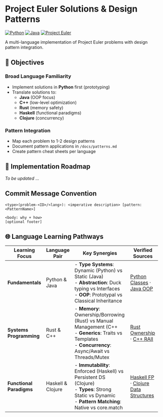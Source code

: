 # Project Euler Solutions & Design Patterns

[![Python](https://img.shields.io/badge/Python-3.13%2B-blue)](https://python.org)
[![Java](https://img.shields.io/badge/Java-17%2BunsureofVersion-orange)](https://java.com)
[![Project Euler](https://img.shields.io/badge/Project_Euler-Problems-blueviolet)](https://projecteuler.net)

A multi-language implementation of Project Euler problems with design pattern integration. 

## 🎯 Objectives

### Broad Language Familiarity
- Implement solutions in **Python** first (prototyping)
- Translate solutions to:
  - **Java** (OOP focus)
  - **C++** (low-level optimization)
  - **Rust** (memory safety)
  - **Haskell** (functional paradigms)
  - **Clojure** (concurrency)

### Pattern Integration
- Map each problem to 1-2 design patterns
- Document pattern applications in `/docs/patterns.md`
- Create pattern cheat sheets per language

## 📌 Implementation Roadmap

*To be updated* ...

## Commit Message Convention
````
<type>(problem-<ID>/<lang>): <imperative description> [pattern: <PatternName>]

<body: why + how>
[optional footer]
````
## 🌐 Language Learning Pathways

| Learning Focus       | Language Pair      | Key Synergies                                                                                          | Verified Sources                                                                 |
|----------------------|--------------------|--------------------------------------------------------------------------------------------------------|----------------------------------------------------------------------------------|
| **Fundamentals**     | Python & Java      | - **Type Systems**: Dynamic (Python) vs Static (Java) <br> - **Abstraction**: Duck typing vs Interfaces <br> - **OOP**: Prototypal vs Classical Inheritance | [Python Classes](https://docs.python.org/3/tutorial/classes.html) · [Java OOP](https://docs.oracle.com/javase/tutorial/java/concepts/) |
| **Systems Programming** | Rust & C++      | - **Memory**: Ownership/Borrowing (Rust) vs Manual Management (C++<br> - **Generics**: Traits vs Templates <br> - **Concurrency**: Async/Await vs Threads/Mutex | [Rust Ownership](https://doc.rust-lang.org/book/ch04-01-what-is-ownership.html) · [C++ RAII](https://en.cppreference.com/w/cpp/language/raii) |
| **Functional Paradigms** | Haskell & Clojure | - **Immutability**: Enforced (Haskell) vs Persistent DS (Clojure) <br> - **Types**: Strong Static vs Dynamic <br> - **Pattern Matching**: Native vs core.match | [Haskell FP](https://wiki.haskell.org/Functional_programming) · [Clojure Data Structures](https://clojure.org/reference/data_structures) |

